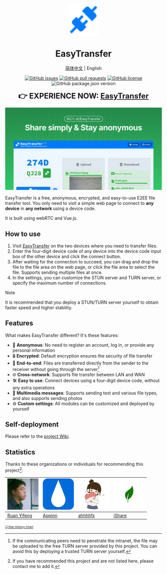 <div align="center">
<img src="client/public/favicon.svg" alt="logo" width="100" height="100" />

<h1>EasyTransfer</h1>

[简体中文](README_ZH-cn.md) | English

[![GitHub issues](https://img.shields.io/github/issues/WCY-dt/EasyTransfer)](https://github.com/WCY-dt/EasyTransfer/issues) [![GitHub pull requests](https://img.shields.io/github/issues-pr/WCY-dt/EasyTransfer)](https://github.com/WCY-dt/EasyTransfer/pulls) [![GitHub license](https://img.shields.io/github/license/WCY-dt/EasyTransfer)](https://github.com/WCY-dt/EasyTransfer/blob/main/LICENSE) ![GitHub package.json version](https://img.shields.io/github/package-json/v/WCY-dt/EasyTransfer?filename=client%2Fpackage.json)

<strong style="font-size: 24px;">👉 EXPERIENCE NOW: <a href="https://file.ch3nyang.top/">EasyTransfer</a></strong>

</div>

![Sample](./og-image.png)

EasyTransfer is a free, anonymous, encrypted, and easy-to-use E2EE file transfer tool. You only need to visit a simple web page to connect to **any device** in **any network** using a device code.

It is built using webRTC and Vue.js.

## How to use

1. Visit [EasyTransfer](https://file.ch3nyang.top/) on the two devices where you need to transfer files.
2. Enter the four-digit device code of any device into the device code input box of the other device and click the connect button.
3. After waiting for the connection to succeed, you can drag and drop the file to the file area on the web page, or click the file area to select the file. Supports sending multiple files at once.
4. In the settings, you can customize the STUN server and TURN server, or specify the maximum number of connections.

> [!NOTE]
>
> It is recommended that you deploy a STUN/TURN server yourself to obtain faster speed and higher stability.

## Features

What makes EasyTransfer different? It's these features:

- 🫣 **Anonymous**: No need to register an account, log in, or provide any personal information
- 🔒 **Encrypted**: Default encryption ensures the security of file transfer
- 🔄 **End-to-end**: Files are transferred directly from the sender to the receiver without going through the server[^1]
- 🌐 **Cross-network**: Supports file transfer between LAN and WAN
- 🛠️ **Easy to use**: Connect devices using a four-digit device code, without any extra operations
- 📎 **Multimedia messages**: Supports sending text and various file types, and also supports sending photos
- ⚙️ **Custom settings**: All modules can be customized and deployed by yourself

## Self-deployment

Please refer to the [project Wiki](https://github.com/WCY-dt/EasyTransfer/wiki/Navigator).

## Statistics

Thanks to these organizations or individuals for recommending this project[^2]:

| <img src="imgs/ruanyf.webp" alt="ruanyf" width="100" /> | <img src="imgs/appinn.webp" alt="小众软件" width="100" /> | <img src="imgs/ahhhhfs.webp" alt="ahhhhfs" width="100" /> | <img src="imgs/iiiiShare.webp" alt="i资源分享" width="100" /> |
| ------------------------------------------------------- | --------------------------------------------------------- | --------------------------------------------------------- | ------------------------------------------------------------- |
| [Ruan Yifeng](https://github.com/ruanyf)                | [Appinn](https://meta.appinn.net/)                        | [ahhhhfs](https://www.ahhhhfs.com/)                       | [iShare](https://x.com/iiiiShare)                             |

[<img src="https://api.star-history.com/svg?repos=WCY-dt/EasyTransfer&type=Date" alt="Star History Chart" style="zoom: 67%;" />](https://star-history.com/#WCY-dt/EasyTransfer&Date)

[^1]: If the communicating peers need to penetrate the intranet, the file may be uploaded to the free TURN server provided by this project. You can avoid this by deploying a trusted TURN server yourself.

[^2]: If you have recommended this project and are not listed here, please contact me to add it.
